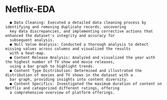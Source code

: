 # Netflix-EDA
      ● Data Cleaning: Executed a detailed data cleaning process by identifying and removing duplicate records, uncovering 
      key data discrepancies, and implementing corrective actions that enhanced the dataset's integrity and accuracy for 
      subsequent analysis. 
      ● Null Value Analysis: Conducted a thorough analysis to detect missing values across columns and visualized the results 
      with a heat-map. 
      ● Content Release Analysis: Analyzed and visualized the year with the highest number of TV show and movie releases, 
      using a bar graph to highlight trends. 
      ● Content Type Distribution: Determined and illustrated the distribution of movies and TV shows in the dataset with a 
      bar graph, providing insights into content diversity. 
      ● Content Specifics: Investigated the maximum duration of content on Netflix and categorized different ratings, offering 
      a comprehensive overview of platform offerings. 
